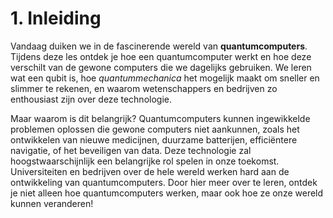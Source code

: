 # 1. Inleiding
Vandaag duiken we in de fascinerende wereld van **quantumcomputers**. Tijdens deze les ontdek je hoe een quantumcomputer werkt en hoe deze verschilt van de gewone computers die we dagelijks gebruiken. We leren wat een qubit is, hoe *quantummechanica* het mogelijk maakt om sneller en slimmer te rekenen, en waarom wetenschappers en bedrijven zo enthousiast zijn over deze technologie.


Maar waarom is dit belangrijk? Quantumcomputers kunnen ingewikkelde problemen oplossen die gewone computers niet aankunnen, zoals het ontwikkelen van nieuwe medicijnen, duurzame batterijen, efficiëntere navigatie, of het beveiligen van data. Deze technologie zal hoogstwaarschijnlijk een belangrijke rol spelen in onze toekomst. Universiteiten en bedrijven over de hele wereld werken hard aan de ontwikkeling van quantumcomputers. Door hier meer over te leren, ontdek je niet alleen hoe quantumcomputers werken, maar ook hoe ze onze wereld kunnen veranderen!
